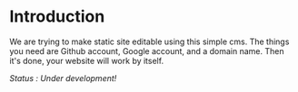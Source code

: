 # Introduction
We are trying to make static site editable using this simple cms. The things you need are Github account, Google account, and a domain name. Then it's done, your website will work by itself.

*Status : Under development!*
